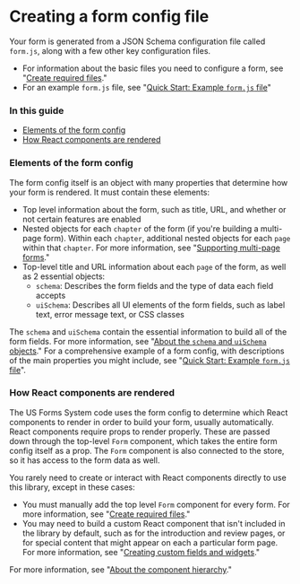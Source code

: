 # Creating a form config file

Your form is generated from a JSON Schema configuration file called `form.js`, along with a few other key configuration files.

- For information about the basic files you need to configure a form, see "[Create required files](../getting-started/installing-the-us-forms-system-in-an-existing-application.md#create-required-files)."
- For an example `form.js` file, see "[Quick Start: Example `form.js` file](quick-start-example-formjs-file.md)"

### In this guide

- [Elements of the form config](#elements-of-the-form-config)
- [How React components are rendered](#how-react-components-are-rendered)

### Elements of the form config

The form config itself is an object with many properties that determine how your form is rendered. It must contain these elements:
- Top level information about the form, such as title, URL, and whether or not certain features are enabled
- Nested objects for each `chapter` of the form (if you're building a multi-page form). Within each `chapter`, additional nested objects for each `page` within that `chapter`. For more information, see "[Supporting multi-page forms](../customizing-the-library/creating-custom-fields-and-widgets#supporting-multi-page-forms)."
- Top-level title and URL information about each `page` of the form, as well as 2 essential objects:
  - `schema`: Describes the form fields and the type of data each field accepts
  - `uiSchema`: Describes all UI elements of the form fields, such as label text, error message text, or CSS classes

The `schema` and `uiSchema` contain the essential information to build all of the form fields. For more information, see "[About the `schema` and `uiSchema` objects](about-the-schema-and-uischema-objects)." For a comprehensive example of a form config, with descriptions of the main properties you might include, see "[Quick Start: Example `form.js` file](quick-start-example-formjs-file.md)".

### How React components are rendered

The US Forms System code uses the form config to determine which React components to render in order to build your form, usually automatically. React components require props to render properly. These are passed down through the top-level `Form` component, which takes the entire form config itself as a prop. The `Form` component is also connected to the store, so it has access to the form data as well.

You rarely need to create or interact with React components directly to use this library, except in these cases:

- You must manually add the top level `Form` component for every form. For more information, see "[Create required files](../getting-started/installing-the-us-forms-system-in-an-existing-application#create-required-files)."
- You may need to build a custom React component that isn't included in the library by default, such as for the introduction and review pages, or for special content that might appear on each a particular form page. For more information, see "[Creating custom fields and widgets](../customizing-the-library/creating-custom-fields-and-widgets)."

For more information, see "[About the component hierarchy](../how-the-library-works/about-the-component-hierarchy)."
